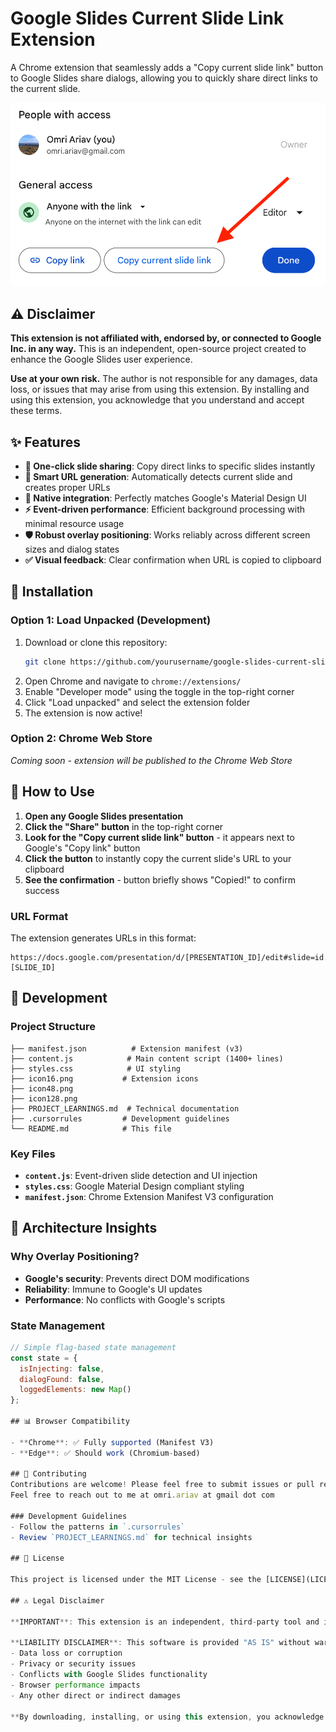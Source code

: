 # Google Slides Current Slide Link Extension

A Chrome extension that seamlessly adds a "Copy current slide link" button to Google Slides share dialogs, allowing you to quickly share direct links to the current slide.

![Extension in action](screenshot.png)

## ⚠️ Disclaimer

**This extension is not affiliated with, endorsed by, or connected to Google Inc. in any way.** This is an independent, open-source project created to enhance the Google Slides user experience.

**Use at your own risk.** The author is not responsible for any damages, data loss, or issues that may arise from using this extension. By installing and using this extension, you acknowledge that you understand and accept these terms.

## ✨ Features

- **🎯 One-click slide sharing**: Copy direct links to specific slides instantly
- **🔗 Smart URL generation**: Automatically detects current slide and creates proper URLs
- **📱 Native integration**: Perfectly matches Google's Material Design UI
- **⚡ Event-driven performance**: Efficient background processing with minimal resource usage
- **🛡️ Robust overlay positioning**: Works reliably across different screen sizes and dialog states
- **✅ Visual feedback**: Clear confirmation when URL is copied to clipboard

## 🚀 Installation

### Option 1: Load Unpacked (Development)
1. Download or clone this repository:
   ```bash
   git clone https://github.com/yourusername/google-slides-current-slide-link.git
   ```
2. Open Chrome and navigate to `chrome://extensions/`
3. Enable "Developer mode" using the toggle in the top-right corner
4. Click "Load unpacked" and select the extension folder
5. The extension is now active!

### Option 2: Chrome Web Store
*Coming soon - extension will be published to the Chrome Web Store*

## 📖 How to Use

1. **Open any Google Slides presentation**
2. **Click the "Share" button** in the top-right corner
3. **Look for the "Copy current slide link" button** - it appears next to Google's "Copy link" button
4. **Click the button** to instantly copy the current slide's URL to your clipboard
5. **See the confirmation** - button briefly shows "Copied!" to confirm success

### URL Format
The extension generates URLs in this format:
```
https://docs.google.com/presentation/d/[PRESENTATION_ID]/edit#slide=id.[SLIDE_ID]
```

## 🔧 Development

### Project Structure
```
├── manifest.json          # Extension manifest (v3)
├── content.js            # Main content script (1400+ lines)
├── styles.css            # UI styling
├── icon16.png           # Extension icons
├── icon48.png
├── icon128.png
├── PROJECT_LEARNINGS.md  # Technical documentation
├── .cursorrules         # Development guidelines
└── README.md            # This file
```

### Key Files
- **`content.js`**: Event-driven slide detection and UI injection
- **`styles.css`**: Google Material Design compliant styling
- **`manifest.json`**: Chrome Extension Manifest V3 configuration

## 🧠 Architecture Insights
### Why Overlay Positioning?
- **Google's security**: Prevents direct DOM modifications
- **Reliability**: Immune to Google's UI updates
- **Performance**: No conflicts with Google's scripts

### State Management
```javascript
// Simple flag-based state management
const state = {
  isInjecting: false,
  dialogFound: false,
  loggedElements: new Map()
};

## 📊 Browser Compatibility

- **Chrome**: ✅ Fully supported (Manifest V3)
- **Edge**: ✅ Should work (Chromium-based)

## 🤝 Contributing
Contributions are welcome! Please feel free to submit issues or pull requests.
Feel free to reach out to me at omri.ariav at gmail dot com

### Development Guidelines
- Follow the patterns in `.cursorrules`
- Review `PROJECT_LEARNINGS.md` for technical insights

## 📄 License

This project is licensed under the MIT License - see the [LICENSE](LICENSE) file for details.

## ⚠️ Legal Disclaimer

**IMPORTANT**: This extension is an independent, third-party tool and is **NOT affiliated with, endorsed by, or sponsored by Google Inc.** or any of its subsidiaries. Google, Google Slides, and related trademarks are the property of Google Inc.

**LIABILITY DISCLAIMER**: This software is provided "AS IS" without warranty of any kind. The author shall not be held liable for any damages, losses, or issues arising from the use of this extension, including but not limited to:
- Data loss or corruption
- Privacy or security issues  
- Conflicts with Google Slides functionality
- Browser performance impacts
- Any other direct or indirect damages

**By downloading, installing, or using this extension, you acknowledge that you have read this disclaimer and agree to use the software at your own risk.**